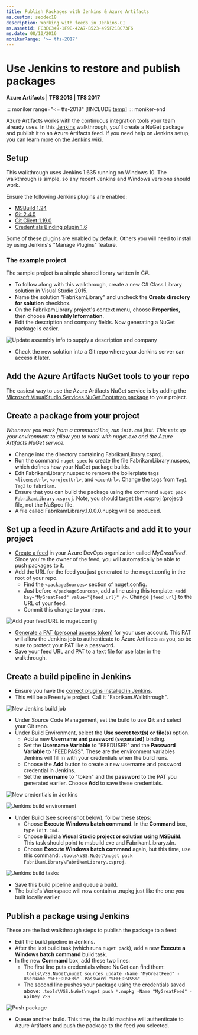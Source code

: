 ```yaml
---
title: Publish Packages with Jenkins & Azure Artifacts
ms.custom: seodec18
description: Working with feeds in Jenkins-CI
ms.assetid: FC3EC349-1F9B-42A7-B523-495F21BC73F6
ms.date: 08/10/2016
monikerRange: '>= tfs-2017'
---
```


# Use Jenkins to restore and publish packages

**Azure Artifacts | TFS 2018 | TFS 2017**

::: moniker range="<= tfs-2018"
[!INCLUDE [temp](../includes/concept-rename-note.md)]
::: moniker-end

Azure Artifacts works with the continuous integration tools your team already uses.
In this [Jenkins](https://jenkins-ci.org/) walkthrough, you'll create a NuGet package and publish it to an Azure Artifacts feed.
If you need help on Jenkins setup, you can learn more on [the Jenkins wiki](https://wiki.jenkins-ci.org/display/JENKINS/Use+Jenkins).

<a name="setup"></a>

## Setup

This walkthrough uses Jenkins 1.635 running on Windows 10.
The walkthrough is simple, so any recent Jenkins and Windows versions should work.

Ensure the following Jenkins plugins are enabled:

* [MSBuild 1.24](https://wiki.jenkins-ci.org/display/JENKINS/MSBuild+Plugin)
* [Git 2.4.0](https://wiki.jenkins-ci.org/display/JENKINS/Git+Plugin)
* [Git Client 1.19.0](https://wiki.jenkins-ci.org/display/JENKINS/Git+Client+Plugin)
* [Credentials Binding plugin 1.6](https://wiki.jenkins-ci.org/display/JENKINS/Credentials+Binding+Plugin)

Some of these plugins are enabled by default.
Others you will need to install by using Jenkins's "Manage Plugins" feature.

### The example project

The sample project is a simple shared library written in C#.

* To follow along with this walkthrough, create a new C# Class Library solution in Visual Studio 2015.
* Name the solution "FabrikamLibrary" and uncheck the **Create directory for solution** checkbox.
* On the FabrikamLibrary project's context menu, choose **Properties**, then choose **Assembly Information**.
* Edit the description and company fields. Now generating a NuGet package is easier.

![Update assembly info to supply a description and company](media/assembly_info.png)

* Check the new solution into a Git repo where your Jenkins server can access it later.

## Add the Azure Artifacts NuGet tools to your repo

The easiest way to use the Azure Artifacts NuGet service is by adding the [Microsoft.VisualStudio.Services.NuGet.Bootstrap package](/azure/devops/artifacts/nuget/bootstrap-nuget) to your project.

## Create a package from your project

_Whenever you work from a command line, run `init.cmd` first. This sets up your environment to allow you to work with nuget.exe and the Azure Artifacts NuGet service._

* Change into the directory containing FabrikamLibrary.csproj.
* Run the command `nuget spec` to create the file FabrikamLibrary.nuspec, which defines how your NuGet package builds.
* Edit FabrikamLibrary.nuspec to remove the boilerplate tags `<licenseUrl>`, `<projectUrl>`, and `<iconUrl>`. Change the tags from `Tag1 Tag2` to `fabrikam`.
* Ensure that you can build the package using the command `nuget pack FabrikamLibrary.csproj`. Note, you should target the .csproj (project) file, not the NuSpec file.
* A file called FabrikamLibrary.1.0.0.0.nupkg will be produced.

## Set up a feed in Azure Artifacts and add it to your project

* [Create a feed](/azure/devops/artifacts/feeds/create-feed) in your Azure DevOps organization called _MyGreatFeed_. Since you're the owner of the feed, you will automatically be able to push packages to it.
* Add the URL for the feed you just generated to the nuget.config in the root of your repo.
  * Find the `<packageSources>` section of nuget.config.
  * Just before `</packageSources>`, add a line using this template: `<add key="MyGreatFeed" value="{feed_url}" />`. Change `{feed_url}` to the URL of your feed.
  * Commit this change to your repo.

![Add your feed URL to nuget.config](media/nugetconfig.png)

* [Generate a PAT (personal access token)](/azure/devops/release-notes/index) for your user account. This PAT will allow the Jenkins job to authenticate to Azure Artifacts as you, so be sure to protect your PAT like a password.
* Save your feed URL and PAT to a text file for use later in the walkthrough.

## Create a build pipeline in Jenkins

* Ensure you have the [correct plugins installed in Jenkins](#setup).
* This will be a Freestyle project. Call it "Fabrikam.Walkthrough".

![New Jenkins build job](media/jenkins_new.png)

* Under Source Code Management, set the build to use **Git** and select your Git repo.
* Under Build Environment, select the **Use secret text(s) or file(s)** option.
  * Add a new **Username and password (separated)** binding.
  * Set the **Username Variable** to "FEEDUSER" and the **Password Variable** to "FEEDPASS". These are the environment variables Jenkins will fill in with your credentials when the build runs.
  * Choose the **Add** button to create a new username and password credential in Jenkins.
  * Set the **username** to "token" and the **password** to the PAT you generated earlier. Choose **Add** to save these credentials.

![New credentials in Jenkins](media/jenkins_addcreds.png)

![Jenkins build environment](media/jenkins_build_environment.png)

* Under Build (see screenshot below), follow these steps:
  * Choose **Execute Windows batch command**. In the **Command** box, type `init.cmd`.
  * Choose **Build a Visual Studio project or solution using MSBuild**. This task should point to msbuild.exe and FabrikamLibrary.sln.
  * Choose **Execute Windows batch command** again, but this time, use this command: `.tools\VSS.NuGet\nuget pack FabrikamLibrary\FabrikamLibrary.csproj`.

![Jenkins build tasks](media/jenkins_build_steps.png)

* Save this build pipeline and queue a build.
* The build's Workspace will now contain a .nupkg just like the one you built locally earlier.

## Publish a package using Jenkins

These are the last walkthrough steps to publish the package to a feed:

* Edit the build pipeline in Jenkins.
* After the last build task (which runs `nuget pack`), add a new **Execute a Windows batch command** build task.
* In the new **Command** box, add these two lines:
  * The first line puts credentials where NuGet can find them: `.tools\VSS.NuGet\nuget sources update -Name "MyGreatFeed" -UserName "%FEEDUSER%" -Password "%FEEDPASS%"`
  * The second line pushes your package using the credentials saved above: `.tools\VSS.NuGet\nuget push *.nupkg -Name "MyGreatFeed" -ApiKey VSS`

![Push package](media/jenkins_push.png)

* Queue another build. This time, the build machine will authenticate to Azure Artifacts and push the package to the feed you selected.
